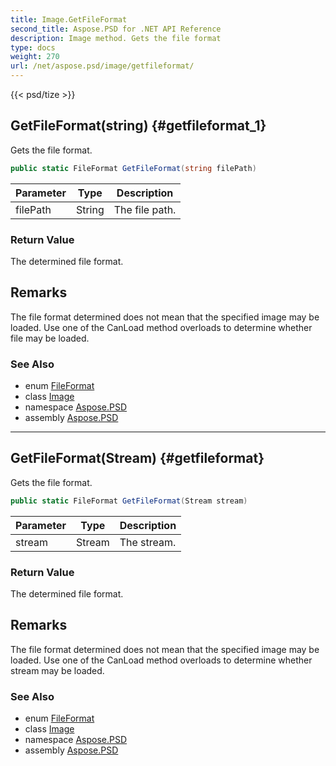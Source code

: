 ```yaml
---
title: Image.GetFileFormat
second_title: Aspose.PSD for .NET API Reference
description: Image method. Gets the file format
type: docs
weight: 270
url: /net/aspose.psd/image/getfileformat/
---
```

{{< psd/tize >}}
## GetFileFormat(string) {#getfileformat_1}

Gets the file format.

```csharp
public static FileFormat GetFileFormat(string filePath)
```

| Parameter | Type | Description |
| --- | --- | --- |
| filePath | String | The file path. |

### Return Value

The determined file format.

## Remarks

The file format determined does not mean that the specified image may be loaded. Use one of the CanLoad method overloads to determine whether file may be loaded.

### See Also

* enum [FileFormat](../../fileformat/)
* class [Image](../)
* namespace [Aspose.PSD](../../../aspose.psd/)
* assembly [Aspose.PSD](../../../)

---

## GetFileFormat(Stream) {#getfileformat}

Gets the file format.

```csharp
public static FileFormat GetFileFormat(Stream stream)
```

| Parameter | Type | Description |
| --- | --- | --- |
| stream | Stream | The stream. |

### Return Value

The determined file format.

## Remarks

The file format determined does not mean that the specified image may be loaded. Use one of the CanLoad method overloads to determine whether stream may be loaded.

### See Also

* enum [FileFormat](../../fileformat/)
* class [Image](../)
* namespace [Aspose.PSD](../../../aspose.psd/)
* assembly [Aspose.PSD](../../../)



